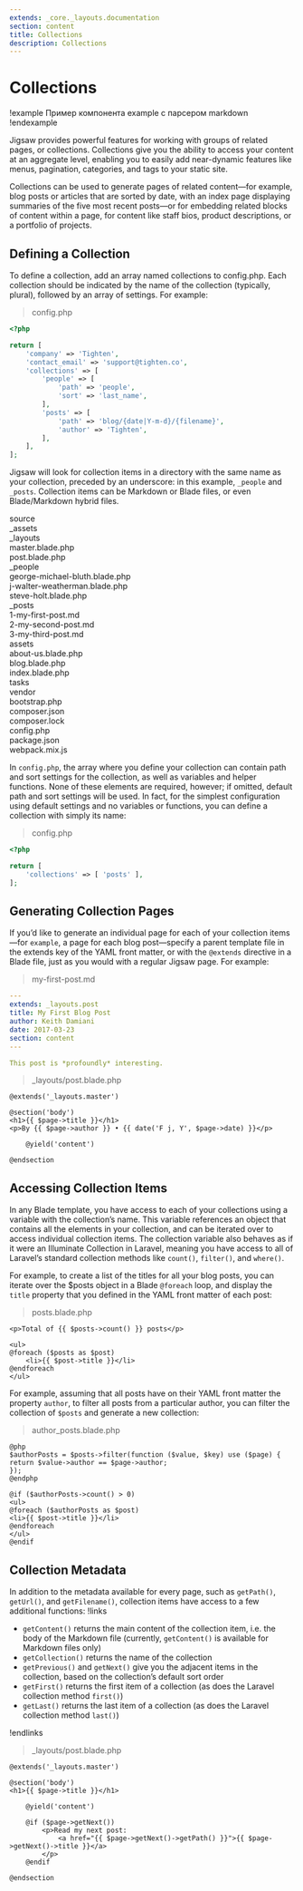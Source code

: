 ```yaml
---
extends: _core._layouts.documentation
section: content
title: Collections
description: Collections
---
```


# Collections

!example
Пример компонента example с парсером markdown
!endexample

Jigsaw provides powerful features for working with groups of related pages, or collections. Collections give you the
ability to access your content at an aggregate level, enabling you to easily add near-dynamic features like menus,
pagination, categories, and tags to your static site.

Collections can be used to generate pages of related content—for example, blog posts or articles that are sorted by
date, with an index page displaying summaries of the five most recent posts—or for embedding related blocks of content
within a page, for content like staff bios, product descriptions, or a portfolio of projects.

## Defining a Collection

To define a collection, add an array named collections to config.php. Each collection should be indicated by the name of
the collection (typically, plural), followed by an array of settings. For example:

> config.php

```php 
<?php

return [
    'company' => 'Tighten',
    'contact_email' => 'support@tighten.co',
    'collections' => [
        'people' => [
            'path' => 'people',
            'sort' => 'last_name',
        ],
        'posts' => [
            'path' => 'blog/{date|Y-m-d}/{filename}',
            'author' => 'Tighten',
        ],
    ],
];
```

Jigsaw will look for collection items in a directory with the same name as your collection, preceded by an underscore:
in this example, `_people` and `_posts`. Collection items can be Markdown or Blade files, or even Blade/Markdown hybrid
files.

<div class="files">
    <div class="folder folder--open">source
        <div class="folder">_assets</div>
        <div class="folder folder--open">_layouts
            <div class="file">master.blade.php</div>
            <div class="file">post.blade.php</div>
        </div>
        <div class="folder folder--open">_people
            <div class="file">george-michael-bluth.blade.php</div>
            <div class="file">j-walter-weatherman.blade.php</div>
            <div class="file">steve-holt.blade.php</div>
        </div>
        <div class="folder folder--open focus">_posts
            <div class="file">1-my-first-post.md</div>
            <div class="file">2-my-second-post.md</div>
            <div class="file">3-my-third-post.md</div>
        </div>
        <div class="folder">assets</div>
        <div class="file">about-us.blade.php</div>
        <div class="file">blog.blade.php</div>
        <div class="file">index.blade.php</div>
    </div>
    <div class="folder">tasks</div>
    <div class="folder">vendor</div>
    <div class="file">bootstrap.php</div>
    <div class="file">composer.json</div>
    <div class="file">composer.lock</div>
    <div class="file">config.php</div>
    <div class="file">package.json</div>
    <div class="file">webpack.mix.js</div>
</div>

In `config.php`, the array where you define your collection can contain path and sort settings for the collection, as
well as variables and helper functions. None of these elements are required, however; if omitted, default path and sort
settings will be used. In fact, for the simplest configuration using default settings and no variables or functions, you
can define a collection with simply its name:

> config.php

```php 
<?php

return [
    'collections' => [ 'posts' ],
];
```

## Generating Collection Pages

If you’d like to generate an individual page for each of your collection items—for `example`, a page for each blog
post—specify a parent template file in the extends key of the YAML front matter, or with the `@extends` directive in a
Blade file, just as you would with a regular Jigsaw page. For example:

> my-first-post.md

```yaml
---
extends: _layouts.post
title: My First Blog Post
author: Keith Damiani
date: 2017-03-23
section: content
---

This post is *profoundly* interesting.
```

> _layouts/post.blade.php

```blade 
@extends('_layouts.master')

@section('body')
<h1>{{ $page->title }}</h1>
<p>By {{ $page->author }} • {{ date('F j, Y', $page->date) }}</p>

    @yield('content')

@endsection
```

## Accessing Collection Items

In any Blade template, you have access to each of your collections using a variable with the collection’s name. This
variable references an object that contains all the elements in your collection, and can be iterated over to access
individual collection items. The collection variable also behaves as if it were an Illuminate Collection in Laravel,
meaning you have access to all of Laravel’s standard collection methods like `count()`, `filter()`, and `where()`.

For example, to create a list of the titles for all your blog posts, you can iterate over the $posts object in a Blade
`@foreach` loop, and display the `title` property that you defined in the YAML front matter of each post:
> posts.blade.php

```blade 
<p>Total of {{ $posts->count() }} posts</p>

<ul>
@foreach ($posts as $post)
    <li>{{ $post->title }}</li>
@endforeach
</ul>
```

For example, assuming that all posts have on their YAML front matter the property `author`, to filter all posts from a
particular author, you can filter the collection of `$posts` and generate a new collection:

> author_posts.blade.php

```blade 
@php
$authorPosts = $posts->filter(function ($value, $key) use ($page) {
return $value->author == $page->author;
});
@endphp

@if ($authorPosts->count() > 0)
<ul>
@foreach ($authorPosts as $post)
<li>{{ $post->title }}</li>
@endforeach
</ul>
@endif
```

## Collection Metadata

In addition to the metadata available for every page, such as `getPath()`, `getUrl()`, and `getFilename()`, collection
items
have access to a few additional functions:
!links

- `getContent()` returns the main content of the collection item, i.e. the body of the Markdown file (currently,
  `getContent()` is available for Markdown files only)
- `getCollection()` returns the name of the collection
- `getPrevious()` and `getNext()` give you the adjacent items in the collection, based on the collection’s default sort
  order
- `getFirst()` returns the first item of a collection (as does the Laravel collection method `first()`)
- `getLast()` returns the last item of a collection (as does the Laravel collection method `last()`)

!endlinks

> _layouts/post.blade.php

```blade 
@extends('_layouts.master')

@section('body')
<h1>{{ $page->title }}</h1>

    @yield('content')

    @if ($page->getNext())
        <p>Read my next post:
            <a href="{{ $page->getNext()->getPath() }}">{{ $page->getNext()->title }}</a>
        </p>
    @endif

@endsection
```
